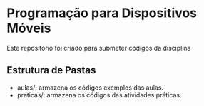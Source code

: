 # Programação para Dispositivos Móveis

Este repositório foi criado para submeter códigos da disciplina

## Estrutura de Pastas

* aulas/: armazena os códigos exemplos das aulas.
* praticas/: armazena os códigos das atividades práticas.
